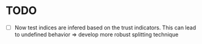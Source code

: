 # TODO
- [ ] Now test indices are infered based on the trust indicators. This can lead to undefined behavior => develop more robust splitting technique